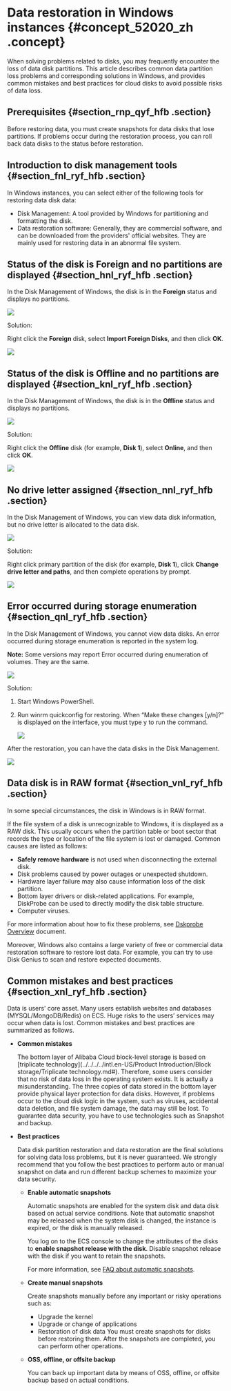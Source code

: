 # Data restoration in Windows instances {#concept_52020_zh .concept}

When solving problems related to disks, you may frequently encounter the loss of data disk partitions. This article describes common data partition loss problems and corresponding solutions in Windows, and provides common mistakes and best practices for cloud disks to avoid possible risks of data loss.

## Prerequisites {#section_rnp_qyf_hfb .section}

Before restoring data, you must create snapshots for data disks that lose partitions. If problems occur during the restoration process, you can roll back data disks to the status before restoration.

## Introduction to disk management tools {#section_fnl_ryf_hfb .section}

In Windows instances, you can select either of the following tools for restoring data disk data:

-   Disk Management: A tool provided by Windows for partitioning and formatting the disk.
-   Data restoration software: Generally, they are commercial software, and can be downloaded from the providers' official websites. They are mainly used for restoring data in an abnormal file system.

## Status of the disk is Foreign and no partitions are displayed {#section_hnl_ryf_hfb .section}

In the Disk Management of Windows, the disk is in the **Foreign** status and displays no partitions.

![](images/13067_en-US_source.png)

Solution:

Right click the **Foreign** disk, select **Import Foreign Disks**, and then click **OK**.

![](images/13068_en-US_source.png)

## Status of the disk is Offline and no partitions are displayed {#section_knl_ryf_hfb .section}

In the Disk Management of Windows, the disk is in the **Offline** status and displays no partitions.

![](images/13069_en-US_source.png)

Solution:

Right click the **Offline** disk \(for example, **Disk 1**\), select **Online**, and then click **OK**.

![](images/13070_en-US_source.png)

## No drive letter assigned {#section_nnl_ryf_hfb .section}

In the Disk Management of Windows, you can view data disk information, but no drive letter is allocated to the data disk.

![](images/13071_en-US_source.png)

Solution:

Right click primary partition of the disk \(for example, **Disk 1**\), click **Change drive letter and paths**, and then complete operations by prompt.

![](images/13072_en-US_source.png)

## Error occurred during storage enumeration {#section_qnl_ryf_hfb .section}

In the Disk Management of Windows, you cannot view data disks. An error occurred during storage enumeration is reported in the system log.

**Note:** Some versions may report Error occurred during enumeration of volumes. They are the same.

![](images/13073_en-US_source.png)

Solution:

1.  Start Windows PowerShell.
2.  Run winrm quickconfig for restoring. When “Make these changes \[y/n\]?” is displayed on the interface, you must type y to run the command.

    ![](images/13074_en-US_source.png)


After the restoration, you can have the data disks in the Disk Management.

![](images/13075_en-US_source.png)

## Data disk is in RAW format {#section_vnl_ryf_hfb .section}

In some special circumstances, the disk in Windows is in RAW format.

If the file system of a disk is unrecognizable to Windows, it is displayed as a RAW disk. This usually occurs when the partition table or boot sector that records the type or location of the file system is lost or damaged. Common causes are listed as follows:

-   **Safely remove hardware** is not used when disconnecting the external disk.
-   Disk problems caused by power outages or unexpected shutdown.
-   Hardware layer failure may also cause information loss of the disk partition.
-   Bottom layer drivers or disk-related applications. For example, DiskProbe can be used to directly modify the disk table structure.
-   Computer viruses.

For more information about how to fix these problems, see [Dskprobe Overview](https://technet.microsoft.com/en-us/library/cc736327(v=ws.10).aspx) document.

Moreover, Windows also contains a large variety of free or commercial data restoration software to restore lost data. For example, you can try to use Disk Genius to scan and restore expected documents.

## Common mistakes and best practices {#section_xnl_ryf_hfb .section}

Data is users’ core asset. Many users establish websites and databases \(MYSQL/MongoDB/Redis\) on ECS. Huge risks to the users’ services may occur when data is lost. Common mistakes and best practices are summarized as follows.

-   **Common mistakes**

    The bottom layer of Alibaba Cloud block-level storage is based on [triplicate technology](../../../../intl.en-US/Product Introduction/Block storage/Triplicate technology.md#). Therefore, some users consider that no risk of data loss in the operating system exists. It is actually a misunderstanding. The three copies of data stored in the bottom layer provide physical layer protection for data disks. However, if problems occur to the cloud disk logic in the system, such as viruses, accidental data deletion, and file system damage, the data may still be lost. To guarantee data security, you have to use technologies such as Snapshot and backup.

-   **Best practices**

    Data disk partition restoration and data restoration are the final solutions for solving data loss problems, but it is never guaranteed. We strongly recommend that you follow the best practices to perform auto or manual snapshot on data and run different backup schemes to maximize your data security.

    -   **Enable automatic snapshots**

        Automatic snapshots are enabled for the system disk and data disk based on actual service conditions. Note that automatic snapshot may be released when the system disk is changed, the instance is expired, or the disk is manually released.

        You log on to the ECS console to change the attributes of the disks to **enable snapshot release with the disk**. Disable snapshot release with the disk if you want to retain the snapshots.

        For more information, see [FAQ about automatic snapshots](https://www.alibabacloud.com/help/faq-detail/40552.htm).

    -   **Create manual snapshots**

        Create snapshots manually before any important or risky operations such as:

        -   Upgrade the kernel
        -   Upgrade or change of applications
        -   Restoration of disk data
        You must create snapshots for disks before restoring them. After the snapshots are completed, you can perform other operations.

    -   **OSS, offline, or offsite backup**

        You can back up important data by means of OSS, offline, or offsite backup based on actual conditions.



